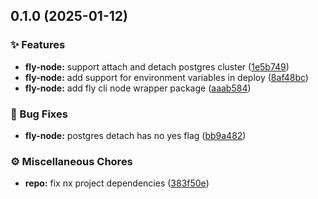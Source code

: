 ## 0.1.0 (2025-01-12)

### ✨ Features

- **fly-node:** support attach and detach postgres cluster ([1e5b749](https://github.com/codeware-sthlm/codeware/commit/1e5b749))
- **fly-node:** add support for environment variables in deploy ([8af48bc](https://github.com/codeware-sthlm/codeware/commit/8af48bc))
- **fly-node:** add fly cli node wrapper package ([aaab584](https://github.com/codeware-sthlm/codeware/commit/aaab584))

### 🐞 Bug Fixes

- **fly-node:** postgres detach has no yes flag ([bb9a482](https://github.com/codeware-sthlm/codeware/commit/bb9a482))

### ⚙️ Miscellaneous Chores

- **repo:** fix nx project dependencies ([383f50e](https://github.com/codeware-sthlm/codeware/commit/383f50e))